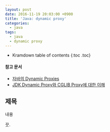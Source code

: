 ```yaml
---
layout: post
date: 2016-11-19 20:03:00 +0900
title: 'Java: dynamic proxy'
categories:
  - java
tags:
  - java
  - dynamic proxy
---
```


* Kramdown table of contents
{:toc .toc}

#### 참고 문서

- [자바의 Dynamic Proxies](http://www.javajigi.net/pages/viewpage.action?pageId=518)
- [JDK Dynamic Proxy와 CGLIB Proxy에 대한 이해](http://wiki.javajigi.net/pages/viewpage.action?pageId=1065)

## 제목

내용

끗.
